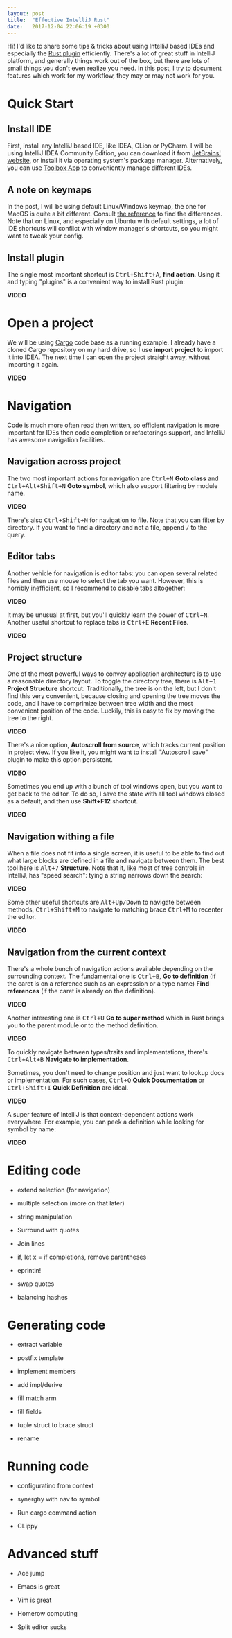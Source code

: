 ```yaml
---
layout: post
title:  "Effective IntelliJ Rust"
date:   2017-12-04 22:06:19 +0300
---
```


Hi! I'd like to share some tips & tricks about using IntelliJ based IDEs and
especially the [Rust plugin] efficiently. There's a lot of great stuff in 
IntelliJ platform, and generally things work out of the box, but there are
lots of small things you don't even realize you need. In this post, I try to
document features which work for my workflow, they may or may not work for you.


[Rust plugin]: https://github.com/intellij-rust/intellij-rust


# Quick Start


## Install IDE

First, install any IntelliJ based IDE, like IDEA, CLion or PyCharm. I will be 
using IntelliJ IDEA Community Edition, you can download it from 
[JetBrains' website][IDEA], or install it via operating system's package manager. 
Alternatively, you can use [Toolbox App] to conveniently manage different IDEs.

[IDEA]: https://www.jetbrains.com/idea/
[Toolbox App]: https://www.jetbrains.com/toolbox/app/


## A note on keymaps

In the post, I will be using default Linux/Windows keymap, the one for MacOS is
quite a bit different. Consult [the reference][keymap] to find the differences.
Note that on Linux, and especially on Ubuntu with default settings, a lot of IDE
shortcuts will conflict with window manager's shortcuts, so you might want to 
tweak your config.


[keymap]: https://resources.jetbrains.com/storage/products/intellij-idea/docs/IntelliJIDEA_ReferenceCard.pdf


## Install plugin

The single most important shortcut is <kbd>Ctrl+Shift+A</kbd>, **find action**.
Using it and typing "plugins" is a convenient way to install Rust plugin:

**VIDEO**


# Open a project

We will be using [Cargo] code base as a running example. I already have a cloned
Cargo repository on my hard drive, so I use **import project** to import it into
IDEA. The next time I can open the project straight away, without importing it
again.

[Cargo]: https://github.com/rust-lang/cargo


**VIDEO**


# Navigation


Code is much more often read then written, so efficient navigation is more
important  for IDEs then code completion or refactorings support, and IntelliJ
has awesome navigation facilities.


## Navigation across project 

The two most important actions for navigation are <kbd>Ctrl+N</kbd> **Goto
class** and <kbd>Ctrl+Alt+Shift+N</kbd> **Goto symbol**, which also support 
filtering by module name.

**VIDEO**

There's also <kbd>Ctrl+Shift+N</kbd> for navigation to file. Note that you can
filter by directory. If you want to find a directory and not a file, append `/` 
to the query.


## Editor tabs

Another vehicle for navigation is editor tabs: you can open several related 
files and then use mouse to select the tab you want. However, this is horribly
inefficient, so I recommend to disable tabs altogether:

**VIDEO**

It may be unusual at first, but you'll quickly learn the power of
<kbd>Ctrl+N</kbd>. Another useful shortcut to replace tabs is <kbd>Ctrl+E</kbd> 
**Recent Files**.

**VIDEO**


## Project structure

One of the most powerful ways to convey application architecture is to use a 
reasonable directory layout. To toggle the directory tree, there is 
<kbd>Alt+1</kbd> **Project Structure** shortcut. Traditionally, the tree is on
the left, but I don't find this very convenient, because closing and opening the
tree moves the code, and I have to comprimize between tree width and the most
convenient position of the code. Luckily, this is easy to fix by moving the tree
to the right.

**VIDEO**

There's a nice option, **Autoscroll from source**, which tracks current position
in project view. If you like it, you might want to install "Autoscroll save" 
plugin to make this option persistent.

**VIDEO**

Sometimes you end up with a bunch of tool windows open, but you want to get back
to the editor. To do so, I save the state with all tool windows closed as a 
default, and then use **Shift+F12** shortcut.

**VIDEO**


## Navigation withing a file

When a file does not fit into a single screen, it is useful to be able to find
out what large blocks are defined in a file and navigate between them. The best
tool here is <kbd>Alt+7</kbd> **Structure**. Note that it, like most of tree
controls in IntelliJ, has "speed search": tying a string narrows down the search:


**VIDEO**

Some other useful shortcuts are <kbd>Alt+Up/Down</kbd> to navigate between methods,
<kbd>Ctrl+Shift+M</kbd> to navigate to matching brace <kbd>Ctrl+M</kbd> to recenter
the editor.

**VIDEO**


## Navigation from the current context

There's a whole bunch of navigation actions available depending on the 
surrounding context. The fundamental one is <kbd>Ctrl+B</kbd>, **Go to definition**
(if the caret is on a reference such as an expression or a type name) **Find references**
(if the caret is already on the definition).

**VIDEO**

Another interesting one is <kbd>Ctrl+U</kbd> **Go to super method** which in Rust
brings you to the parent module or to the method definition. 

**VIDEO**

To quickly navigate between types/traits and implementations, there's <kbd>Ctrl+Alt+B</kbd> 
**Navigate to implementation**.


Sometimes, you don't need to change position and just want to lookup docs or
implementation. For such cases, <kbd>Ctrl+Q</kbd> **Quick Documentation** or 
<kbd>Ctrl+Shift+I</kbd> **Quick Definition** are ideal.


**VIDEO**


A super feature of IntelliJ is that context-dependent actions work everywhere. 
For example, you can peek a definition while looking for symbol by name:

**VIDEO**


# Editing code

* extend selection (for navigation)

* multiple selection (more on that later)

* string manipulation

* Surround with quotes

* Join lines

* if, let x = if completions, remove parentheses 

* eprintln!

* swap quotes

* balancing hashes

# Generating code

* extract variable

* postfix template

* implement members

* add impl/derive

* fill match arm

* fill fields

* tuple struct to brace struct

* rename

# Running code

* configuratino from context

* synerghy with nav to symbol

* Run cargo command action

* CLippy


# Advanced stuff

* Ace jump

* Emacs is great

* Vim is great

* Homerow computing

* Split editor sucks
